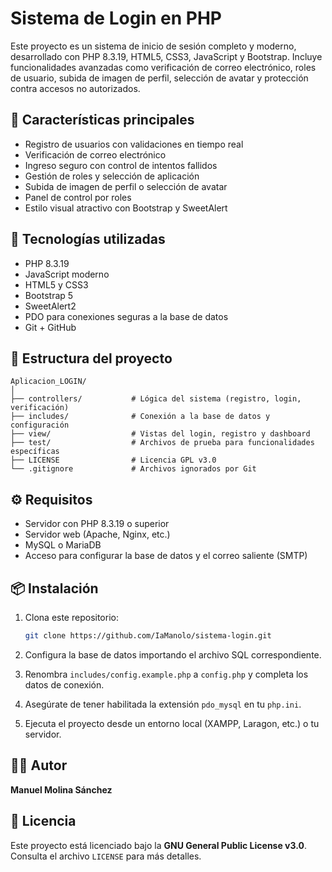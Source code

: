 # Sistema de Login en PHP

Este proyecto es un sistema de inicio de sesión completo y moderno, desarrollado con PHP 8.3.19, HTML5, CSS3, JavaScript y Bootstrap. Incluye funcionalidades avanzadas como verificación de correo electrónico, roles de usuario, subida de imagen de perfil, selección de avatar y protección contra accesos no autorizados.

## 🔐 Características principales

- Registro de usuarios con validaciones en tiempo real
- Verificación de correo electrónico
- Ingreso seguro con control de intentos fallidos
- Gestión de roles y selección de aplicación
- Subida de imagen de perfil o selección de avatar
- Panel de control por roles
- Estilo visual atractivo con Bootstrap y SweetAlert

## 🧰 Tecnologías utilizadas

- PHP 8.3.19
- JavaScript moderno
- HTML5 y CSS3
- Bootstrap 5
- SweetAlert2
- PDO para conexiones seguras a la base de datos
- Git + GitHub

## 📁 Estructura del proyecto

```
Aplicacion_LOGIN/
│
├── controllers/           # Lógica del sistema (registro, login, verificación)
├── includes/              # Conexión a la base de datos y configuración
├── view/                  # Vistas del login, registro y dashboard
├── test/                  # Archivos de prueba para funcionalidades específicas
├── LICENSE                # Licencia GPL v3.0
└── .gitignore             # Archivos ignorados por Git
```

## ⚙️ Requisitos

- Servidor con PHP 8.3.19 o superior
- Servidor web (Apache, Nginx, etc.)
- MySQL o MariaDB
- Acceso para configurar la base de datos y el correo saliente (SMTP)

## 📦 Instalación

1. Clona este repositorio:
   ```bash
   git clone https://github.com/IaManolo/sistema-login.git
   ```

2. Configura la base de datos importando el archivo SQL correspondiente.

3. Renombra `includes/config.example.php` a `config.php` y completa los datos de conexión.

4. Asegúrate de tener habilitada la extensión `pdo_mysql` en tu `php.ini`.

5. Ejecuta el proyecto desde un entorno local (XAMPP, Laragon, etc.) o tu servidor.

## 🧑‍💻 Autor

**Manuel Molina Sánchez**

## 📜 Licencia

Este proyecto está licenciado bajo la **GNU General Public License v3.0**. Consulta el archivo `LICENSE` para más detalles.
